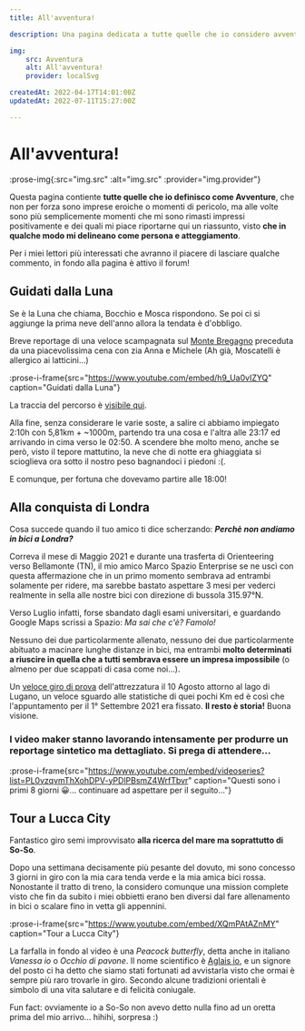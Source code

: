 ```yaml
---
title: All'avventura!

description: Una pagina dedicata a tutte quelle che io considero avventure, ovvero esperienze non programmate nel dettaglio che alla fine si rivelano essere dei veri e propri insegnamenti di vita.

img:
    src: Avventura
    alt: All'avventura!
    provider: localSvg

createdAt: 2022-04-17T14:01:00Z
updatedAt: 2022-07-11T15:27:00Z

---
```


# All'avventura!

:prose-img{:src="img.src" :alt="img.src" :provider="img.provider"}

Questa pagina contiente **tutte quelle che io definisco come Avventure**, che non per forza sono imprese eroiche o momenti di pericolo, ma alle volte sono più semplicemente momenti che mi sono rimasti impressi positivamente e dei quali mi piace riportarne qui un riassunto, visto **che in qualche modo mi delineano come persona e atteggiamento**.

Per i miei lettori più interessati che avranno il piacere di lasciare qualche commento, in fondo alla pagina è attivo il forum!

## Guidati dalla Luna

Se è la Luna che chiama, Bocchio e Mosca rispondono. Se poi ci si aggiunge la prima neve dell'anno allora la tendata è d'obbligo.

Breve reportage di una veloce scampagnata sul [Monte Bregagno](https://it.wikipedia.org/wiki/Monte_Bregagno) preceduta da una piacevolissima cena con zia Anna e Michele (Ah già, Moscatelli è allergico ai latticini...)

:prose-i-frame{src="https://www.youtube.com/embed/h9_Ua0vIZYQ" caption="Guidati dalla Luna"}

La traccia del percorso è [visibile qui](https://www.strava.com/activities/6292541214).

Alla fine, senza considerare le varie soste, a salire ci abbiamo impiegato 2:10h con 5,81km + ~1000m, partendo tra una cosa e l'altra alle 23:17 ed arrivando in cima verso le 02:50. A scendere bhe molto meno, anche se però, visto il tepore mattutino, la neve che di notte era ghiaggiata si scioglieva ora sotto il nostro peso bagnandoci i piedoni :(.

<!-- <div style="display: flex;justify-content: center;">
  <div class='strava-embed-placeholder' data-embed-type='activity' data-embed-id='6292541214'></div>
  <script src='https://strava-embeds.com/embed.js'></script>
</div> -->

E comunque, per fortuna che dovevamo partire alle 18:00!

## Alla conquista di Londra

Cosa succede quando il tuo amico ti dice scherzando: **_Perchè non andiamo in bici a Londra?_**

Correva il mese di Maggio 2021 e durante una trasferta di Orienteering verso Bellamonte (TN), il mio amico Marco Spazio Enterprise se ne uscì con questa affermazione che in un primo momento sembrava ad entrambi solamente per ridere, ma sarebbe bastato aspettare 3 mesi per vederci realmente in sella alle nostre bici con direzione di bussola 315.97°N.

Verso Luglio infatti, forse sbandato dagli esami universitari, e guardando Google Maps scrissi a Spazio: _Ma sai che c'è? Famolo!_

Nessuno dei due particolarmente allenato, nessuno dei due particolarmente abituato a macinare lunghe distanze in bici, ma entrambi **molto determinati a riuscire in quella che a tutti sembrava essere un impresa impossibile** (o almeno per due scappati di casa come noi...).

<!-- <div style="display: flex;justify-content: center;">
  <iframe src='https://connect.garmin.com/modern/activity/embed/7281333384' title='Riva San Vitale Ciclismo' width='465' height='500' frameborder='0'></iframe>
</div> -->

Un [veloce giro di prova](https://connect.garmin.com/modern/activity/7281333384) dell'attrezzatura il 10 Agosto attorno al lago di Lugano, un veloce sguardo alle statistiche di quei pochi Km ed è così che l'appuntamento per il 1° Settembre 2021 era fissato. **Il resto è storia!** Buona visione.

### I video maker stanno lavorando intensamente per produrre un reportage sintetico ma dettagliato. Si prega di attendere...

:prose-i-frame{src="https://www.youtube.com/embed/videoseries?list=PL0vzqvmThXohDPV-yPDlPBsmZ4WrfTbvr" caption="Questi sono i primi 8 giorni 😀... continuare ad aspettare per il seguito..."}

<!-- :prose-img{src="https://www.nautica.it/wp-content/uploads/2019/09/taboule-cuscus-freddo.jpg" caption="...Voulez-vous un peu de taboulé?..." provider=""} -->

## Tour a Lucca City

Fantastico giro semi improvvisato **alla ricerca del mare ma soprattutto di So-So**.

Dopo una settimana decisamente più pesante del dovuto, mi sono concesso 3 giorni in giro con la mia cara tenda verde e la mia amica bici rossa. Nonostante il tratto di treno, la considero comunque una mission complete visto che fin da subito i miei obbietti erano ben diversi dal fare allenamento in bici o scalare fino in vetta gli appennini.

:prose-i-frame{src="https://www.youtube.com/embed/XQmPAtAZnMY" caption="Tour a Lucca City"}

La farfalla in fondo al video è una _Peacock butterfly_, detta anche in italiano _Vanessa io_ o _Occhio di pavone_. Il nome scientifico è [Aglais io](https://it.wikipedia.org/wiki/Aglais_io), e un signore del posto ci ha detto che siamo stati fortunati ad avvistarla visto che ormai è sempre più raro trovarle in giro. Secondo alcune tradizioni orientali è simbolo di una vita salutare e di felicità coniugale.

Fun fact: ovviamente io a So-So non avevo detto nulla fino ad un oretta prima del mio arrivo... hihihi, sorpresa :)
